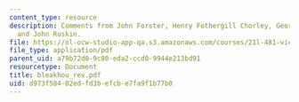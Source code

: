 ```yaml
---
content_type: resource
description: Comments from John Forster, Henry Fothergill Chorley, George Brimley
  and John Ruskin.
file: https://ol-ocw-studio-app-qa.s3.amazonaws.com/courses/21l-481-victorian-literature-and-culture-spring-2003/d973f58402edfd3befcbe7fa9f1b77b0_bleakhou_rev.pdf
file_type: application/pdf
parent_uid: a79b72d0-9c80-eda2-ccd0-9944e213bd91
resourcetype: Document
title: bleakhou_rev.pdf
uid: d973f584-02ed-fd3b-efcb-e7fa9f1b77b0
---
```

